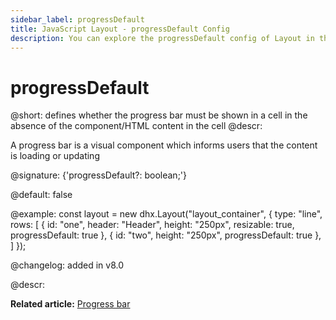 ```yaml
---
sidebar_label: progressDefault
title: JavaScript Layout - progressDefault Config 
description: You can explore the progressDefault config of Layout in the documentation of the DHTMLX JavaScript UI library. Browse developer guides and API reference, try out code examples and live demos, and download a free 30-day evaluation version of DHTMLX Suite 7.
---
```


# progressDefault

@short: defines whether the progress bar must be shown in a cell in the absence of the component/HTML content in the cell
@descr:

A progress bar is a visual component which informs users that the content is loading or updating<br>

@signature: {'progressDefault?: boolean;'}

@default: false

@example:
const layout = new dhx.Layout("layout_container", {
    type: "line",
    rows: [
        {
            id: "one",
            header: "Header",
            height: "250px",
            resizable: true,
            progressDefault: true
        },
        {
            id: "two",
            height: "250px",
            progressDefault: true
        },
    ]
});

@changelog: added in v8.0

@descr:

**Related article:** [Progress bar](layout/cell_configuration.md#progress-bar)